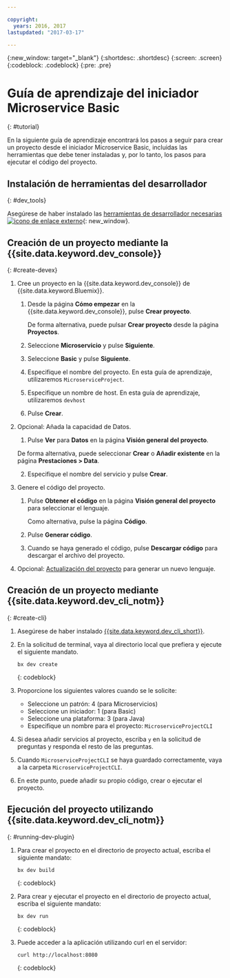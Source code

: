 ```yaml
---

copyright:
  years: 2016, 2017
lastupdated: "2017-03-17"

---
```

{:new_window: target="_blank"}
{:shortdesc: .shortdesc}
{:screen: .screen}
{:codeblock: .codeblock}
{:pre: .pre}

# Guía de aprendizaje del iniciador Microservice Basic
{: #tutorial}

En la siguiente guía de aprendizaje encontrará los pasos a seguir para crear un proyecto desde el iniciador Microservice Basic, incluidas las herramientas que debe tener instaladas y, por lo tanto, los pasos para ejecutar el código del proyecto.

## Instalación de herramientas del desarrollador
{: #dev_tools}

Asegúrese de haber instalado las [herramientas de desarrollador necesarias ![icono de enlace externo](../icons/launch-glyph.svg "icono de enlace externo")](get_code.html#prereq-dev-tools){: new_window}.


## Creación de un proyecto mediante la {{site.data.keyword.dev_console}}
{: #create-devex}

1. Cree un proyecto en la {{site.data.keyword.dev_console}} de {{site.data.keyword.Bluemix}}.

	1. Desde la página **Cómo empezar** en la {{site.data.keyword.dev_console}}, pulse **Crear proyecto**.

		De forma alternativa, puede pulsar **Crear proyecto** desde la página **Proyectos**.

	2. Seleccione **Microservicio** y pulse **Siguiente**.

	3. Seleccione **Basic** y pulse **Siguiente**.

	4. Especifique el nombre del proyecto. En esta guía de aprendizaje, utilizaremos `MicroserviceProject`.   

	5. Especifique un nombre de host. En esta guía de aprendizaje, utilizaremos `devhost` 
   
	6. Pulse **Crear**.

2. Opcional: Añada la capacidad de Datos.

	1. Pulse **Ver** para **Datos** en la página **Visión general del proyecto**.

      De forma alternativa, puede seleccionar **Crear** o **Añadir existente** en la página **Prestaciones > Data**.

   2. Especifique el nombre del servicio y pulse **Crear**.

3. Genere el código del proyecto.

	1. Pulse **Obtener el código** en la página **Visión general del proyecto** para seleccionar el lenguaje.
   
		Como alternativa, pulse la página **Código**.
      
	2. Pulse **Generar código**.
   
	3. Cuando se haya generado el código, pulse **Descargar código** para descargar el archivo del proyecto.

4. Opcional: [Actualización del proyecto](project_overview_page.html#update_language) para generar un nuevo lenguaje.


## Creación de un proyecto mediante {{site.data.keyword.dev_cli_notm}}
{: #create-cli}

1. Asegúrese de haber instalado [{{site.data.keyword.dev_cli_short}}](dev_cli.html).

2. En la solicitud de terminal, vaya al directorio local que prefiera y ejecute el siguiente mandato.
  
	```
	bx dev create
	```
	{: codeblock}

3. Proporcione los siguientes valores cuando se le solicite:

	* Seleccione un patrón: 4 (para Microservicios)
	* Seleccione un iniciador: 1 (para Basic)
	* Seleccione una plataforma: 3 (para Java)
	* Especifique un nombre para el proyecto: `MicroserviceProjectCLI`

4. Si desea añadir servicios al proyecto, escriba `y` en la solicitud de preguntas y responda el resto de las preguntas.

5. Cuando `MicroserviceProjectCLI` se haya guardado correctamente, vaya a la carpeta `MicroserviceProjectCLI`.

6. En este punto, puede añadir su propio código, crear o ejecutar el proyecto.
 
 
## Ejecución del proyecto utilizando {{site.data.keyword.dev_cli_notm}}
{: #running-dev-plugin}

1. Para crear el proyecto en el directorio de proyecto actual, escriba el siguiente mandato:

	```
	bx dev build
	```     
	{: codeblock}

2. Para crear y ejecutar el proyecto en el directorio de proyecto actual, escriba el siguiente mandato:

	```
	bx dev run
	```
	{: codeblock}	

3. Puede acceder a la aplicación utilizando curl en el servidor:

	```
	curl http://localhost:8080	
	```
	{: codeblock}
